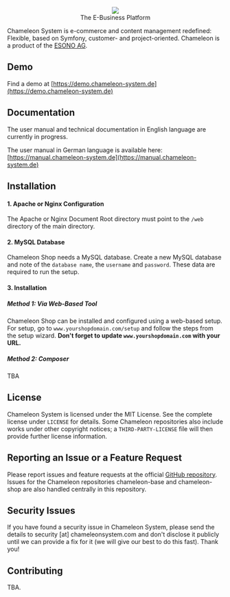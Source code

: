 <p align="center">
    <a href="https://chameleonsystem.com" target="_blank">
        <img src="https://demo.chameleon-system.de/chameleon/mediapool/8/ae/chameleon-logo_id3834.png">
    </a>
    <br />
    <span>
        The E-Business Platform
    </span>
</p>

Chameleon System is e-commerce and content management redefined: Flexible, based on Symfony, customer- and
project-oriented. Chameleon is a product of the [ESONO AG](https://www.esono.de/).

Demo
----

Find a demo at [https://demo.chameleon-system.de](https://demo.chameleon-system.de)

Documentation
-------------

The user manual and technical documentation in English language are currently in progress.

The user manual in German language is available here: [https://manual.chameleon-system.de](https://manual.chameleon-system.de)

Installation
------------

#### 1. Apache or Nginx Configuration
The Apache or Nginx Document Root directory must point to the `/web` directory of the main directory.

#### 2. MySQL Database
Chameleon Shop needs a MySQL database. Create a new MySQL database and note of the `database name`, the `username` and `password`.
These data are required to run the setup.

#### 3. Installation

##### Method 1: Via Web-Based Tool
Chameleon Shop can be installed and configured using a web-based setup. 
For setup, go to `www.yourshopdomain.com/setup` and follow the steps from the setup wizard.
**Don't forget to update `www.yourshopdomain.com` with your URL.**

##### Method 2: Composer
TBA

License
-------

Chameleon System is licensed under the MIT License. See the complete license under `LICENSE` for details.
Some Chameleon repositories also include works under other copyright notices; a `THIRD-PARTY-LICENSE` file will then
provide further license information. 

Reporting an Issue or a Feature Request
---------------------------------------

Please report issues and feature requests at the official [GitHub repository](https://github.com/chameleon-system/chameleon-system/issues).
Issues for the Chameleon repositories chameleon-base and chameleon-shop are also handled centrally in this repository.

Security Issues
---------------

If you have found a security issue in Chameleon System, please send the details to
security [at] chameleonsystem.com and don't disclose it publicly until we can provide a
fix for it (we will give our best to do this fast). Thank you!

Contributing
------------

TBA.
